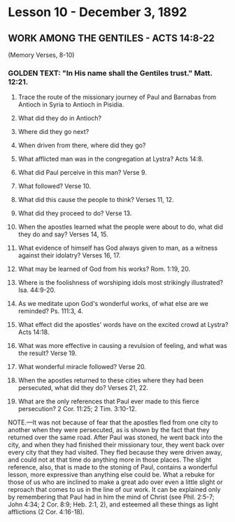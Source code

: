 # Lesson 10 - December 3, 1892
## WORK AMONG THE GENTILES - ACTS 14:8-22
(Memory Verses, 8-10)

### GOLDEN TEXT: "In His name shall the Gentiles trust." Matt. 12:21.

1. Trace the route of the missionary journey of Paul and Barnabas from Antioch in Syria to Antioch in Pisidia.

2. What did they do in Antioch?

3. Where did they go next?

4. When driven from there, where did they go?

5. What afflicted man was in the congregation at Lystra? Acts 14:8.

6. What did Paul perceive in this man? Verse 9.

7. What followed? Verse 10.

8. What did this cause the people to think? Verses 11, 12.

9. What did they proceed to do? Verse 13.

10. When the apostles learned what the people were about to do, what did they do and say? Verses 14, 15.

11. What evidence of himself has God always given to man, as a witness against their idolatry? Verses 16, 17.

12. What may be learned of God from his works? Rom. 1:19, 20.

13. Where is the foolishness of worshiping idols most strikingly illustrated? Isa. 44:9-20.

14. As we meditate upon God's wonderful works, of what else are we reminded? Ps. 111:3, 4.

15. What effect did the apostles' words have on the excited crowd at Lystra? Acts 14:18.

16. What was more effective in causing a revulsion of feeling, and what was the result? Verse 19.

17. What wonderful miracle followed? Verse 20.

18. When the apostles returned to these cities where they had been persecuted, what did they do? Verses 21, 22.

19. What are the only references that Paul ever made to this fierce persecution? 2 Cor. 11:25; 2 Tim. 3:10-12.

NOTE.—It was not because of fear that the apostles fled from one city to another when they were persecuted, as is shown by the fact that they returned over the same road. After Paul was stoned, he went back into the city, and when they had finished their missionary tour, they went back over every city that they had visited. They fled because they were driven away, and could not at that time do anything more in those places. The slight reference, also, that is made to the stoning of Paul, contains a wonderful lesson, more expressive than anything else could be. What a rebuke for those of us who are inclined to make a great ado over even a little slight or reproach that comes to us in the line of our work. It can be explained only by remembering that Paul had in him the mind of Christ (see Phil. 2:5-7; John 4:34; 2 Cor. 8:9; Heb. 2:1, 2), and esteemed all these things as light afflictions (2 Cor. 4:16-18).